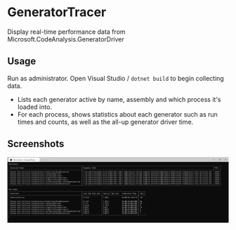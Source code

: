 # GeneratorTracer

Display real-time performance data from Microsoft.CodeAnalysis.GeneratorDriver

## Usage

Run as administrator. Open Visual Studio / `dotnet build` to begin collecting data.

- Lists each generator active by name, assembly and which process it's loaded into.
- For each process, shows statistics about each generator such as run times and counts, as well as the all-up generator driver time.

## Screenshots

![Screenshot showing live data](screenshots/running.png)
